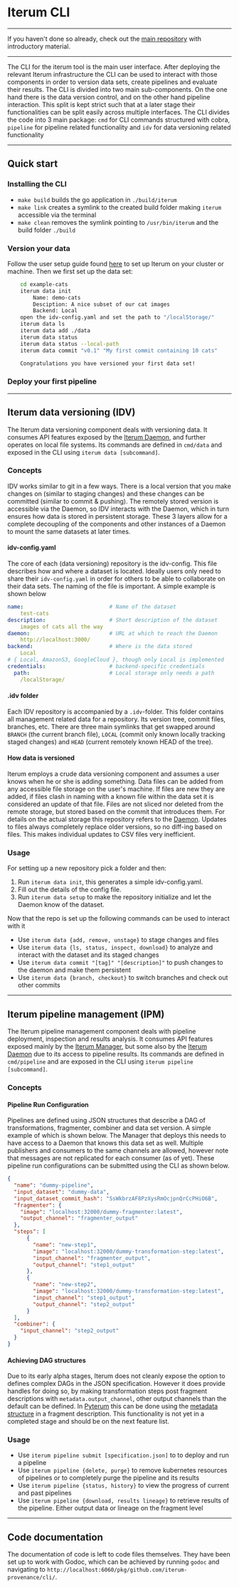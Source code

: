 # Iterum CLI

---

If you haven't done so already, check out the [main repository](https://github.com/iterum-provenance/iterum) with introductory material.

---

The CLI for the iterum tool is the main user interface. After deploying the relevant Iterum infrastructure the CLI can be used to interact with those components in order to version data sets, create pipelines and evaluate their results. The CLI is divided into two main sub-components. On the one hand there is the data version control, and on the other hand pipeline interaction. This split is kept strict such that at a later stage their functionalities can be split easily across multiple interfaces. The CLI divides the code into 3 main package: `cmd` for CLI commands structured with cobra, `pipeline` for pipeline related functionality and `idv` for data versioning related functionality

---

## Quick start

### Installing the CLI
* `make build` builds the go application in `./build/iterum`
* `make link` creates a symlink to the created build folder making `iterum` accessible via the terminal
* `make clean` removes the symlink pointing to `/usr/bin/iterum` and the build folder `./build`

### Version your data
Follow the user setup guide found [here](https://github.com/iterum-provenance/cluster) to set up Iterum on your cluster or machine. 
Then we first set up the data set:
```bash
    cd example-cats
    iterum data init
        Name: demo-cats
        Desciption: A nice subset of our cat images
        Backend: Local
    open the idv-config.yaml and set the path to "/localStorage/"
    iterum data ls
    iterum data add ./data
    iterum data status
    iterum data status --local-path
    iterum data commit "v0.1" "My first commit containing 10 cats"

    Congratulations you have versioned your first data set!
```

### Deploy your first pipeline

---

## Iterum data versioning (IDV)
The Iterum data versioning component deals with versioning data. It consumes API features exposed by the [Iterum Daemon](https://github.com/iterum-provenance/daemon), and further operates on local file systems. Its commands are defined in `cmd/data` and exposed in the CLI using `iterum data [subcommand]`. 

### Concepts
IDV works similar to git in a few ways. There is a local version that you make changes on (similar to staging changes) and these changes can be committed (similar to commit & pushing). The remotely stored version is accessible via the Daemon, so IDV interacts with the Daemon, which in turn ensures how data is stored in persistent storage. These 3 layers allow for a complete decoupling of the components and other instances of a Daemon to mount the same datasets at later times. 

#### idv-config.yaml
The core of each (data versioning) repository is the idv-config. This file describes how and where a dataset is located. Ideally users only need to share their `idv-config.yaml` in order for others to be able to collaborate on their data sets. The naming of the file is important. A simple example is shown below
```yaml
name:                           # Name of the dataset
    test-cats
description:                    # Short description of the dataset
    images of cats all the way
daemon:                         # URL at which to reach the Daemon
    http://localhost:3000/
backend:                        # Where is the data stored
    Local                       
# { Local, AmazonS3, GoogleCloud }, though only Local is implemented
credentials:                    # backend-specific credentials
  path:                         # Local storage only needs a path
    /localStorage/             
```
#### .idv folder
Each IDV repository is accompanied by a `.idv`-folder. This folder contains all management related data for a repository. Its version tree, commit files, branches, etc. There are three main symlinks that get swapped around `BRANCH` (the current branch file), `LOCAL` (commit only known locally tracking staged changes) and `HEAD` (current remotely known HEAD of the tree).

#### How data is versioned
Iterum employs a crude data versioning component and assumes a user knows when he or she is adding something. Data files can be added from any accessible file storage on the user's machine. If files are new they are added, if files clash in naming with a known file within the data set it is considered an update of that file. Files are not sliced nor deleted from the remote storage, but stored based on the commit that introduces them. For details on the actual storage this repository refers to the [Daemon](https://github.com/iterum-provenance/daemon). Updates to files always completely replace older versions, so no diff-ing based on files. This makes individual updates to CSV files very inefficient.

### Usage
For setting up a new repository pick a folder and then:
1. Run `iterum data init`, this generates a simple idv-config.yaml.
2. Fill out the details of the config file.
3. Run `iterum data setup` to make the repository initialize and let the Daemon know of the dataset.

Now that the repo is set up the following commands can be used to interact with it
* Use `iterum data {add, remove, unstage}` to stage changes and files
* Use `iterum data {ls, status, inspect, download}` to analyze and interact with the dataset and its staged changes
* Use `iterum data commit "[tag]" "[description]"` to push changes to the daemon and make them persistent
* Use `iterum data {branch, checkout}` to switch branches and check out other commits 

---

## Iterum pipeline management (IPM)
The Iterum pipeline management component deals with pipeline deployment, inspection and results analysis. It consumes API features exposed mainly by the [Iterum Manager](https://github.com/iterum-provenance/manager), but some also by the [Iterum Daemon](https://github.com/iterum-provenance/daemon) due to its access to pipeline results. Its commands are defined in `cmd/pipeline` and are exposed in the CLI using `iterum pipeline [subcommand]`. 

### Concepts

#### Pipeline Run Configuration
Pipelines are defined using JSON structures that describe a DAG of transformations, fragmenter, combiner and data set version.
A simple example of which is shown below. The Manager that deploys this needs to have access to a Daemon that knows this data set as well.
Multiple publishers and consumers to the same channels are allowed, however note that messages are not replicated for each consumer (as of yet).
These pipeline run configurations can be submitted using the CLI as shown below. 
```json
{
  "name": "dummy-pipeline",
  "input_dataset": "dummy-data",
  "input_dataset_commit_hash": "SsWkbrzAF8PzXysRmOcjpnQrCcPHiO6B",
  "fragmenter": {
    "image": "localhost:32000/dummy-fragmenter:latest",
    "output_channel": "fragmenter_output"
  },
  "steps": [
      {
        "name": "new-step1", 
        "image": "localhost:32000/dummy-transformation-step:latest", 
        "input_channel": "fragmenter_output", 
        "output_channel": "step1_output"
      },
      {
        "name": "new-step2", 
        "image": "localhost:32000/dummy-transformation-step:latest", 
        "input_channel": "step1_output", 
        "output_channel": "step2_output"
      }
  ],
  "combiner": {
    "input_channel": "step2_output"
  }
}

```

#### Achieving DAG structures
Due to its early alpha stages, Iterum does not cleanly expose the option to defines complex DAGs in the JSON specification. However it does provide handles for doing so, by making transformation steps post fragment descriptions with `metadata.output_channel`, other output channels than the default can be defined. In [Pyterum](https://github.com/iterum-provenance/pyterum) this can be done using the [metadata structure](https://github.com/iterum-provenance/pyterum/blob/master/pyterum/metadata.py) in a fragment description. This functionality is not yet in a completed stage and should be on the next feature list.

### Usage
* Use `iterum pipeline submit [specification.json]` to to deploy and run a pipeline
* Use `iterum pipeline {delete, purge}` to remove kubernetes resources of pipelines or to completely purge the pipeline and its results
* Use `iterum pipeline {status, history}` to view the progress of current and past pipelines
* Use `iterum pipeline {download, results lineage}` to retrieve results of the pipeline. Either output data or lineage on the fragment level 

---

## Code documentation
The documentation of code is left to code files themselves. They have been set up to work with Godoc, which can be achieved by running `godoc` and navigating to `http://localhost:6060/pkg/github.com/iterum-provenance/cli/`.
